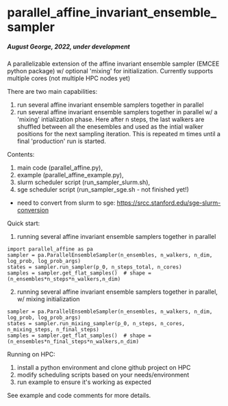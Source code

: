 # parallel_affine_invariant_ensemble_sampler
##### August George, 2022, under development
A parallelizable extension of the affine invariant ensemble sampler (EMCEE python package) w/ optional 'mixing' for initialization. Currently supports multiple cores (not multiple HPC nodes yet)

There are two main capabilities:
1. run several affine invariant ensemble samplers together in parallel
2. run several affine invariant ensemble samplers together in parallel w/ a 'mixing' intialization phase. Here after n steps, the last walkers are shuffled between all the enesembles and used as the intial walker positions for the next sampling iteration. This is repeated m times until a final 'production' run is started. 


Contents:
1. main code (parallel_affine.py), 
2. example (parallel_affine_example.py), 
3. slurm scheduler script (run_sampler_slurm.sh), 
4. sge scheduler script (run_sampler_sge.sh - not finished yet!)
  + need to convert from slurm to sge: https://srcc.stanford.edu/sge-slurm-conversion  

Quick start:
1. running several affine invariant ensemble samplers together in parallel
```
import parallel_affine as pa
sampler = pa.ParallelEnsembleSampler(n_ensembles, n_walkers, n_dim, log_prob, log_prob_args)
states = sampler.run_sampler(p_0, n_steps_total, n_cores)
samples = sampler.get_flat_samples()  # shape = (n_ensembles*n_steps*n_walkers,n_dim)
```
2. running several affine invariant ensemble samplers together in parallel, w/ mixing initialization
```
sampler = pa.ParallelEnsembleSampler(n_ensembles, n_walkers, n_dim, log_prob, log_prob_args)
states = sampler.run_mixing_sampler(p_0, n_steps, n_cores, n_mixing_steps, n_final_steps)  
samples = sampler.get_flat_samples()  # shape = (n_ensembles*n_final_steps*n_walkers,n_dim)
```

Running on HPC:
1. install a python environment and clone github project on HPC 
2. modify scheduling scripts based on your needs/environment
3. run example to ensure it's working as expected



See example and code comments for more details.
